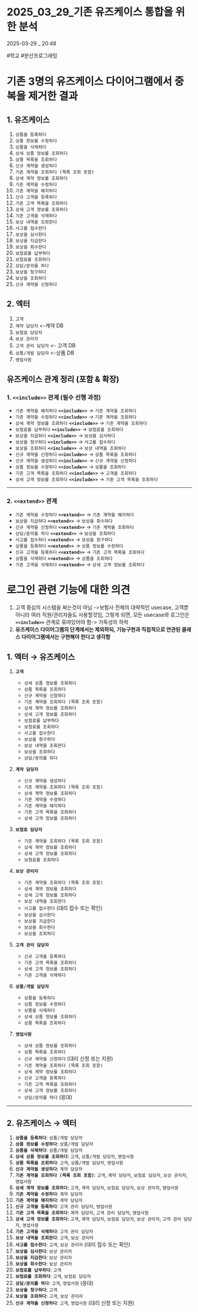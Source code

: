 
# 2025_03_29_기존 유즈케이스 통합을 위한 분석

2025-03-29 _ 20:48

#학교 #분산프로그래밍

# 기존 3명의 유즈케이스 다이어그램에서 중복을 제거한 결과

## 1. 유즈케이스

1. `상품을 등록하다`
2. `상품 정보를 수정하다`
3. `상품을 삭제하다`
4. `상세 상품 정보를 조회하다`
5. `상품 목록을 조회하다`
6. `신규 계약을 생성하다`
7. `기존 계약을 조회하다 (목록 조회 포함)`
8. `상세 계약 정보를 조회하다`
9. `기존 계약을 수정하다`
10. `기존 계약을 해지하다`
11. `신규 고객을 등록하다`
12. `기존 고객 목록을 조회하다`
13. `상세 고객 정보를 조회하다`
14. `기존 고객을 삭제하다`
15. `보상 내역을 조회한다`
16. `사고를 접수한다`
17. `보상을 심사한다`
18. `보상을 지급한다`
19. `보상을 회수한다`
20. `보험료를 납부하다`
21. `보험료를 조회하다`
22. `상담/문의를 하다`
23. `보상을 청구하다`
24. `보상을 조회하다`
25. `신규 계약을 신청하다`
## 2. 엑터

1. `고객`
2. `계약 담당자` <-계약 DB
3. `보험료 담당자`
4. `보상 관리자`
5. `고객 관리 담당자` <- 고객 DB
6. `상품/개발 담당자` <-상품 DB
7. `영업사원`


## 유즈케이스 관계 정리 (포함 & 확장)

### 1. `<<include>>` 관계 (필수 선행 과정)

- `기존 계약을 해지하다` **`<<include>>`** -> `기존 계약을 조회하다`
- `기존 계약을 수정하다` **`<<include>>`** -> `기존 계약을 조회하다`
- `상세 계약 정보를 조회하다` **`<<include>>`** -> `기존 계약을 조회하다`
- `보험료를 납부하다` **`<<include>>`** -> `보험료를 조회하다`
- `보상을 지급하다` **`<<include>>`** -> `보상을 심사하다`
- `보상을 청구하다` **`<<include>>`** -> `사고를 접수하다`
- `보상을 조회하다` **`<<include>>`** -> `보상 내역을 조회하다`
- `신규 계약을 신청하다` **`<<include>>`** -> `상품 목록을 조회하다`
- `신규 계약을 생성하다` **`<<include>>`** -> `신규 계약을 신청하다`
- `상품 정보를 수정하다` **`<<include>>`** -> `상품을 조회하다`
- `기존 고객 목록을 조회하다` **`<<include>>`** -> `고객을 조회하다`
- `상세 고객 정보를 조회하다` **`<<include>>`** -> `기존 고객 목록을 조회하다`

---

### 2. `<<extend>>` 관계

- `기존 계약을 수정하다` **`<<extend>>`** -> `기존 계약을 해지하다`
- `보상을 지급하다` **`<<extend>>`** -> `보상을 회수하다`
- `신규 계약을 신청하다` **`<<extend>>`** -> `기존 계약을 조회하다`
- `상담/문의를 하다` **`<<extend>>`** -> `보상을 조회하다`
- `사고를 접수하다` **`<<extend>>`** -> `보상을 청구하다`
- `상품을 등록하다` **`<<extend>>`** -> `상품 정보를 수정하다`
- `신규 고객을 등록하다` **`<<extend>>`** -> `기존 고객 목록을 조회하다`
- `상품을 삭제하다` **`<<extend>>`** -> `상품을 조회하다`
- `기존 고객을 삭제하다` **`<<extend>>`** -> `상세 고객 정보를 조회하다`


# 로그인 관련 기능에 대한 의견

1. 고객 중심의 시스템을 짜는것이 아님 ->보험사 전체의 대략적인 usecase, 고객뿐 아니라 여러 직원/관리자들도 사용할것임, 그렇게 되면, 모든 usecase와 로그인은 **`<<include>>`** 관계로 묶여있어야 함-> 가독성의 하락
2. **유즈케이스 다이어그램의 단계에서는 제외하되, 기능구현과 직접적으로 연관된 클래스 다이어그램에서는 구현해야 한다고 생각함**

## 1. 엑터 → 유즈케이스

1.  **`고객`**
    *   `상세 상품 정보를 조회하다`
    *   `상품 목록을 조회하다`
    *   `신규 계약을 신청하다`
    *   `기존 계약을 조회하다 (목록 조회 포함)`
    *   `상세 계약 정보를 조회하다`
    *   `상세 고객 정보를 조회하다`
    *   `보험료를 납부하다`
    *   `보험료를 조회하다`
    *   `사고를 접수한다`
    *   `보상을 청구하다`
    *   `보상 내역을 조회한다`
    *   `보상을 조회하다`
    *   `상담/문의를 하다`

2.  **`계약 담당자`**
    *   `신규 계약을 생성하다`
    *   `기존 계약을 조회하다 (목록 조회 포함)`
    *   `상세 계약 정보를 조회하다`
    *   `기존 계약을 수정하다`
    *   `기존 계약을 해지하다`
    *   `기존 고객 목록을 조회하다`
    *   `상세 고객 정보를 조회하다`

3.  **`보험료 담당자`**
    *   `기존 계약을 조회하다 (목록 조회 포함)`
    *   `상세 계약 정보를 조회하다`
    *   `상세 고객 정보를 조회하다`
    *   `보험료를 조회하다`

4.  **`보상 관리자`**
    *   `기존 계약을 조회하다 (목록 조회 포함)`
    *   `상세 계약 정보를 조회하다`
    *   `상세 고객 정보를 조회하다`
    *   `보상 내역을 조회한다`
    *   `사고를 접수한다` (대리 접수 또는 확인)
    *   `보상을 심사한다`
    *   `보상을 지급한다`
    *   `보상을 회수한다`
    *   `보상을 조회하다`

5.  **`고객 관리 담당자`**
    *   `신규 고객을 등록하다`
    *   `기존 고객 목록을 조회하다`
    *   `상세 고객 정보를 조회하다`
    *   `기존 고객을 삭제하다`

6.  **`상품/개발 담당자`**
    *   `상품을 등록하다`
    *   `상품 정보를 수정하다`
    *   `상품을 삭제하다`
    *   `상세 상품 정보를 조회하다`
    *   `상품 목록을 조회하다`

7.  **`영업사원`**
    *   `상세 상품 정보를 조회하다`
    *   `상품 목록을 조회하다`
    *   `신규 계약을 신청하다` (대리 신청 또는 지원)
    *   `기존 계약을 조회하다 (목록 조회 포함)`
    *   `상세 계약 정보를 조회하다`
    *   `신규 고객을 등록하다`
    *   `기존 고객 목록을 조회하다`
    *   `상세 고객 정보를 조회하다`
    *   `상담/문의를 하다` (응대)


---

## 2. 유즈케이스 → 엑터

1.  **`상품을 등록하다`**: `상품/개발 담당자`
2.  **`상품 정보를 수정하다`**: `상품/개발 담당자`
3.  **`상품을 삭제하다`**: `상품/개발 담당자`
4.  **`상세 상품 정보를 조회하다`**: `고객`, `상품/개발 담당자`, `영업사원`
5.  **`상품 목록을 조회하다`**: `고객`, `상품/개발 담당자`, `영업사원`
6.  **`신규 계약을 생성하다`**: `계약 담당자`
7.  **`기존 계약을 조회하다 (목록 조회 포함)`**: `고객`, `계약 담당자`, `보험료 담당자`, `보상 관리자`, `영업사원`
8.  **`상세 계약 정보를 조회하다`**: `고객`, `계약 담당자`, `보험료 담당자`, `보상 관리자`, `영업사원`
9.  **`기존 계약을 수정하다`**: `계약 담당자`
10. **`기존 계약을 해지하다`**: `계약 담당자`
11. **`신규 고객을 등록하다`**: `고객 관리 담당자`, `영업사원`
12. **`기존 고객 목록을 조회하다`**: `계약 담당자`, `고객 관리 담당자`, `영업사원`
13. **`상세 고객 정보를 조회하다`**: `고객`, `계약 담당자`, `보험료 담당자`, `보상 관리자`, `고객 관리 담당자`, `영업사원`
14. **`기존 고객을 삭제하다`**: `고객 관리 담당자`
15. **`보상 내역을 조회한다`**: `고객`, `보상 관리자`
16. **`사고를 접수한다`**: `고객`, `보상 관리자` (대리 접수 또는 확인)
17. **`보상을 심사한다`**: `보상 관리자`
18. **`보상을 지급한다`**: `보상 관리자`
19. **`보상을 회수한다`**: `보상 관리자`
20. **`보험료를 납부하다`**: `고객`
21. **`보험료를 조회하다`**: `고객`, `보험료 담당자`
22. **`상담/문의를 하다`**: `고객`, `영업사원` (응대)
23. **`보상을 청구하다`**: `고객`
24. **`보상을 조회하다`**: `고객`, `보상 관리자`
25. **`신규 계약을 신청하다`**: `고객`, `영업사원` (대리 신청 또는 지원)
